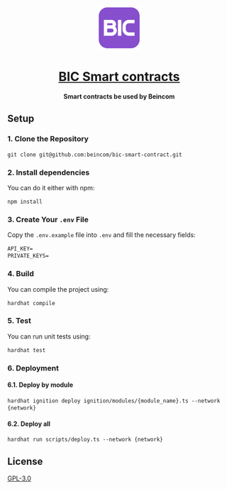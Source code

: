 <p align="center">
    <br />
    <a href="https://beincom.org/">
        <img src="assets/logo.webp" width="100" alt=""/></a>
    <br />
</p>

<h1 align="center"><a href='https://beincom.org/'>BIC Smart contracts</a></h1>

[//]: # (<p align="center">)

[//]: # (    <a href="#">)

[//]: # (        <img alt="Build Status" src="docs/assets/badge.svg"/>)

[//]: # (    </a>)

[//]: # (</p>)

<p align="center"><strong>Smart contracts be used by Beincom</strong></p>

## Setup

### 1. Clone the Repository

```
git clone git@github.com:beincom/bic-smart-contract.git
```

### 2. Install dependencies

You can do it either with npm:

```
npm install
```


### 3. Create Your `.env` File

Copy the `.env.example` file into `.env` and fill the necessary fields:

```
API_KEY=
PRIVATE_KEYS=
```

### 4. Build

You can compile the project using:

```
hardhat compile
```

### 5. Test

You can run unit tests using:

```
hardhat test
```

### 6. Deployment
#### 6.1. Deploy by module
```
hardhat ignition deploy ignition/modules/{module_name}.ts --network {network}
```
#### 6.2. Deploy all
```
hardhat run scripts/deploy.ts --network {network}
```

## License

[GPL-3.0](./LICENSE)
